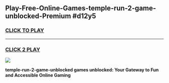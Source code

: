 
## Play-Free-Online-Games-temple-run-2-game-unblocked-Premium #d12y5
<h3>
<a href="https://premium.freeplayer.one?title=temple-run-2-game-unblocked&ref=8M">CLICK TO PLAY</a></h3>
<hr>

<h3>
<a href="https://premium.freeplayer.one?title=temple-run-2-game-unblocked&ref=8M">CLICK 2 PLAY</a>
  
</h3>

<a href="https://premium.freeplayer.one?title=temple-run-2-game-unblocked&ref=8M"><img src="https://clearcache.store/games.png"></a>


**temple-run-2-game-unblocked games unblocked: Your Gateway to Fun and Accessible Online Gaming**

